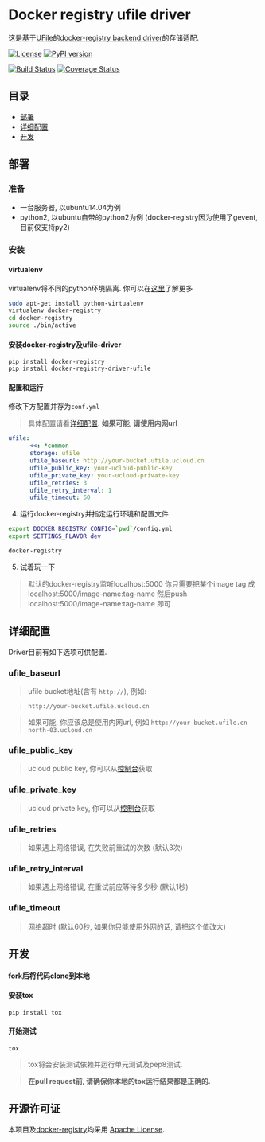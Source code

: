 # Docker registry ufile driver

这是基于[UFile](http://www.ucloud.cn/product/ufile_main/)的[docker-registry backend driver](https://github.com/dotcloud/docker-registry/tree/master/depends/docker-registry-core)的存储适配.


[![License][license-image]][license-url]
[![PyPI version][pypi-image]][pypi-url]

[![Build Status][travis-image]][travis-url]
[![Coverage Status][coverage-image]][coverage-url]

## 目录

- [部署](#部署)
- [详细配置](#详细配置)
- [开发](#开发)


## 部署
### 准备
- 一台服务器, 以ubuntu14.04为例
- python2, 以ubuntu自带的python2为例 (docker-registry因为使用了gevent, 目前仅支持py2)

### 安装
#### virtualenv
virtualenv将不同的python环境隔离. 你可以在[这里](virtualenv-site)了解更多
```bash
sudo apt-get install python-virtualenv
virtualenv docker-registry
cd docker-registry
source ./bin/active
```
#### 安装docker-registry及ufile-driver
```
pip install docker-registry
pip install docker-registry-driver-ufile
```
#### 配置和运行
修改下方配置并存为`conf.yml`
> 具体配置请看[详细配置](#详细配置). **如果可能, 请使用内网url**
```yaml
ufile:
      <<: *common
      storage: ufile
      ufile_baseurl: http://your-bucket.ufile.ucloud.cn
      ufile_public_key: your-ucloud-public-key
      ufile_private_key: your-ucloud-private-key
      ufile_retries: 3
      ufile_retry_interval: 1
      ufile_timeout: 60
```

4. 运行docker-registry并指定运行环境和配置文件
```bash
export DOCKER_REGISTRY_CONFIG=`pwd`/config.yml
export SETTINGS_FLAVOR dev

docker-registry
```

5. 试着玩一下
> 默认的docker-registry监听localhost:5000
> 你只需要把某个image tag 成 localhost:5000/image-name:tag-name
> 然后push localhost:5000/image-name:tag-name 即可


## 详细配置

Driver目前有如下选项可供配置.

### ufile_baseurl
> ufile bucket地址(含有 `http://`), 例如:

> `http://your-bucket.ufile.ucloud.cn`

> 如果可能, 你应该总是使用内网url, 例如  `http://your-bucket.ufile.cn-north-03.ucloud.cn`


### ufile_public_key
> ucloud public key, 你可以从[控制台](app-key-url)获取


### ufile_private_key
> ucloud private key, 你可以从[控制台](app-key-url)获取


### ufile_retries
> 如果遇上网络错误, 在失败前重试的次数 (默认3次)


### ufile_retry_interval
> 如果遇上网络错误, 在重试前应等待多少秒 (默认1秒)


### ufile_timeout
> 网络超时 (默认60秒, 如果你只能使用外网的话, 请把这个值改大)


## 开发
#### fork后将代码clone到本地
#### 安装tox
```
pip install tox
```
#### 开始测试
```
tox
```

> tox将会安装测试依赖并运行单元测试及pep8测试.

> **在pull request前, 请确保你本地的tox运行结果都是正确的.**


## 开源许可证

本项目及[docker-registry][docker-registry-url]均采用 [Apache License][license-url].


[pypi-url]: https://pypi.python.org/pypi/docker-registry-driver-ufile
[pypi-image]:  https://img.shields.io/pypi/v/docker-registry-driver-ufile.svg?style=flat-square
[travis-url]: https://travis-ci.org/SkyLothar/docker-registry-driver-ufile
[travis-image]:https://img.shields.io/travis/SkyLothar/docker-registry-driver-ufile.svg?style=flat-square
[coverage-url]: https://coveralls.io/r/SkyLothar/docker-registry-driver-ufile
[coverage-image]: https://img.shields.io/coveralls/SkyLothar/docker-registry-driver-ufile.svg?style=flat-square
[license-url]: http://www.apache.org/licenses/LICENSE-2.0.html
[license-image]: https://img.shields.io/github/license/skylothar/docker-registry-driver-ufile.svg?style=flat-square
[app-key-url]: https://consolev3.ucloud.cn/apikey
[virtualenv-site]: https://virtualenv.pypa.io/en/latest/
[docker-registry-url]: https://github.com/docker/docker-registry
